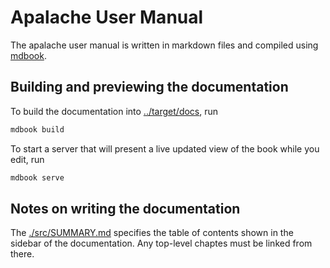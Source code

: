 # Apalache User Manual

The apalache user manual is written in markdown files and compiled using
[mdbook](https://github.com/rust-lang/mdBook).

## Building and previewing the documentation

To build the documentation into [../target/docs](../target/docs), run

``` sh
mdbook build
```

To start a server that will present a live updated view of the book while you
edit, run

``` sh
mdbook serve
```

## Notes on writing the documentation

The [./src/SUMMARY.md](./src/SUMMARY.md) specifies the table of contents shown
in the sidebar of the documentation. Any top-level chaptes must be linked from
there.
